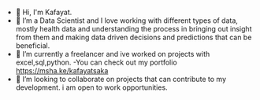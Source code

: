 - 👋 Hi, I'm Kafayat.
- 👀 I’m a Data Scientist and I love working with different types of data, mostly health data and understanding the process in bringing out insight from them and making data driven decisions and predictions that can be beneficial.
- 🌱 I’m currently a freelancer and ive worked on projects with excel,sql,python.
-You can check out my portfolio https://msha.ke/kafayatsaka
- 💞️ I’m looking to collaborate on projects that can contribute to my development. i am open to work opportunities.

<!---
Kafayatjumai/Kafayatjumai is a ✨ special ✨ repository because its `README.md` (this file) appears on your GitHub profile.
You can click the Preview link to take a look at your changes.
--->
